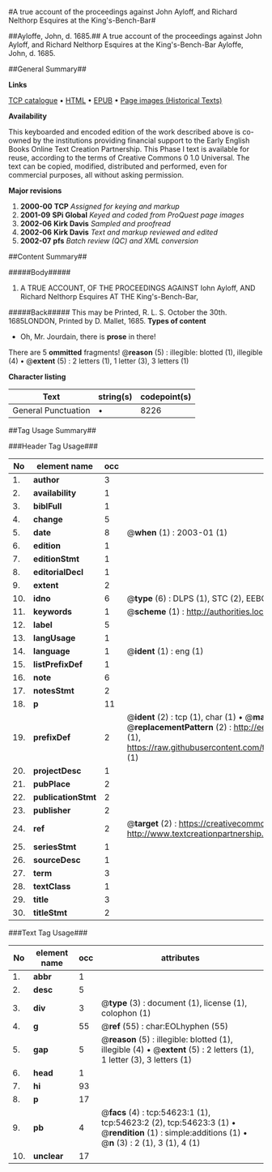 #A true account of the proceedings against John Ayloff, and Richard Nelthorp Esquires at the King's-Bench-Bar#

##Ayloffe, John, d. 1685.##
A true account of the proceedings against John Ayloff, and Richard Nelthorp Esquires at the King's-Bench-Bar
Ayloffe, John, d. 1685.

##General Summary##

**Links**

[TCP catalogue](http://www.ota.ox.ac.uk/tcp/)  • 
[HTML](http://tei.it.ox.ac.uk/tcp/Texts-HTML/free/A63/A63336.html)  • 
[EPUB](http://tei.it.ox.ac.uk/tcp/Texts-EPUB/free/A63/A63336.epub) • 
[Page images (Historical Texts)](https://data.historicaltexts.jisc.ac.uk/view?pubId=eebo-12126696e&pageId=eebo-12126696e-54623-1)

**Availability**

This keyboarded and encoded edition of the
	       work described above is co-owned by the institutions
	       providing financial support to the Early English Books
	       Online Text Creation Partnership. This Phase I text is
	       available for reuse, according to the terms of Creative
	       Commons 0 1.0 Universal. The text can be copied,
	       modified, distributed and performed, even for
	       commercial purposes, all without asking permission.

**Major revisions**

1. __2000-00__ __TCP__ *Assigned for keying and markup*
1. __2001-09__ __SPi Global__ *Keyed and coded from ProQuest page images*
1. __2002-06__ __Kirk Davis__ *Sampled and proofread*
1. __2002-06__ __Kirk Davis__ *Text and markup reviewed and edited*
1. __2002-07__ __pfs__ *Batch review (QC) and XML conversion*

##Content Summary##

#####Body#####

1. A TRUE ACCOUNT, OF THE PROCEEDINGS AGAINST Iohn Ayloff, AND Richard Nelthorp Esquires AT THE King's-Bench-Bar,

#####Back#####
This may be Printed, R. L. S. October the 30th. 1685LONDON, Printed by D. Mallet, 1685.
**Types of content**

  * Oh, Mr. Jourdain, there is **prose** in there!

There are 5 **ommitted** fragments! 
 @__reason__ (5) : illegible: blotted (1), illegible (4)  •  @__extent__ (5) : 2 letters (1), 1 letter (3), 3 letters (1)

**Character listing**


|Text|string(s)|codepoint(s)|
|---|---|---|
|General Punctuation|•|8226|

##Tag Usage Summary##

###Header Tag Usage###

|No|element name|occ|attributes|
|---|---|---|---|
|1.|__author__|3||
|2.|__availability__|1||
|3.|__biblFull__|1||
|4.|__change__|5||
|5.|__date__|8| @__when__ (1) : 2003-01 (1)|
|6.|__edition__|1||
|7.|__editionStmt__|1||
|8.|__editorialDecl__|1||
|9.|__extent__|2||
|10.|__idno__|6| @__type__ (6) : DLPS (1), STC (2), EEBO-CITATION (1), OCLC (1), VID (1)|
|11.|__keywords__|1| @__scheme__ (1) : http://authorities.loc.gov/ (1)|
|12.|__label__|5||
|13.|__langUsage__|1||
|14.|__language__|1| @__ident__ (1) : eng (1)|
|15.|__listPrefixDef__|1||
|16.|__note__|6||
|17.|__notesStmt__|2||
|18.|__p__|11||
|19.|__prefixDef__|2| @__ident__ (2) : tcp (1), char (1)  •  @__matchPattern__ (2) : ([0-9\-]+):([0-9IVX]+) (1), (.+) (1)  •  @__replacementPattern__ (2) : http://eebo.chadwyck.com/downloadtiff?vid=$1&page=$2 (1), https://raw.githubusercontent.com/textcreationpartnership/Texts/master/tcpchars.xml#$1 (1)|
|20.|__projectDesc__|1||
|21.|__pubPlace__|2||
|22.|__publicationStmt__|2||
|23.|__publisher__|2||
|24.|__ref__|2| @__target__ (2) : https://creativecommons.org/publicdomain/zero/1.0/ (1), http://www.textcreationpartnership.org/docs/. (1)|
|25.|__seriesStmt__|1||
|26.|__sourceDesc__|1||
|27.|__term__|3||
|28.|__textClass__|1||
|29.|__title__|3||
|30.|__titleStmt__|2||


###Text Tag Usage###

|No|element name|occ|attributes|
|---|---|---|---|
|1.|__abbr__|1||
|2.|__desc__|5||
|3.|__div__|3| @__type__ (3) : document (1), license (1), colophon (1)|
|4.|__g__|55| @__ref__ (55) : char:EOLhyphen (55)|
|5.|__gap__|5| @__reason__ (5) : illegible: blotted (1), illegible (4)  •  @__extent__ (5) : 2 letters (1), 1 letter (3), 3 letters (1)|
|6.|__head__|1||
|7.|__hi__|93||
|8.|__p__|17||
|9.|__pb__|4| @__facs__ (4) : tcp:54623:1 (1), tcp:54623:2 (2), tcp:54623:3 (1)  •  @__rendition__ (1) : simple:additions (1)  •  @__n__ (3) : 2 (1), 3 (1), 4 (1)|
|10.|__unclear__|17||
